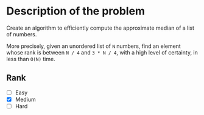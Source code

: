 # Description of the problem

Create an algorithm to efficiently
compute the approximate median of a list of numbers.

More precisely, 
given an unordered list of `N` numbers, 
find an element whose rank is between `N / 4` and `3 * N / 4`, 
with a high level of certainty, in less than `O(N)` time.

## Rank 

- [ ] Easy
- [x] Medium
- [ ] Hard